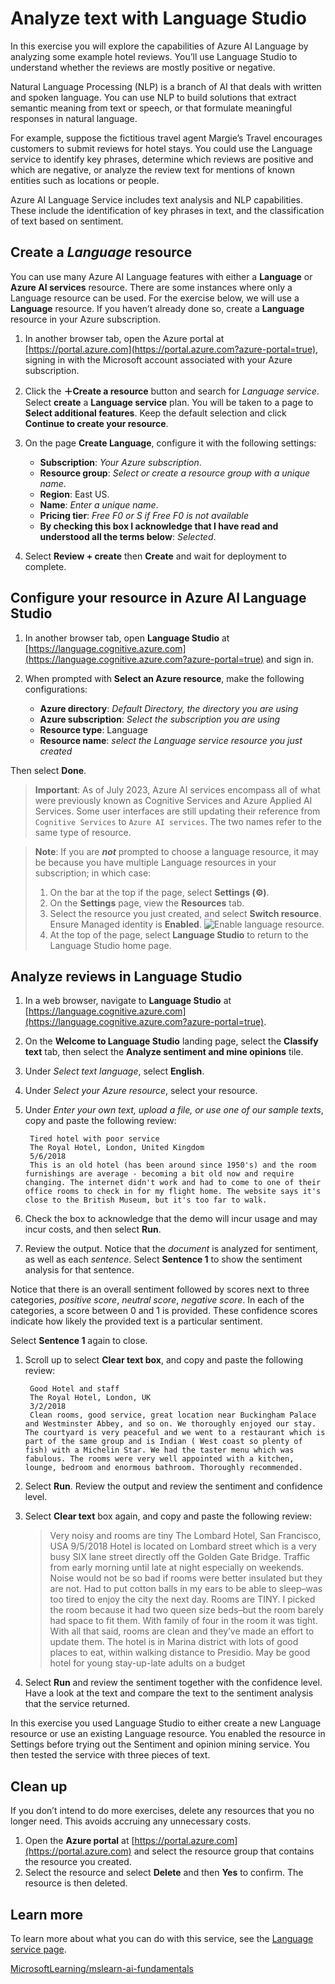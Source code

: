 Analyze text with Language Studio
=================================

In this exercise you will explore the capabilities of Azure AI Language by analyzing some example hotel reviews. You’ll use Language Studio to understand whether the reviews are mostly positive or negative.

Natural Language Processing (NLP) is a branch of AI that deals with written and spoken language. You can use NLP to build solutions that extract semantic meaning from text or speech, or that formulate meaningful responses in natural language.

For example, suppose the fictitious travel agent Margie’s Travel encourages customers to submit reviews for hotel stays. You could use the Language service to identify key phrases, determine which reviews are positive and which are negative, or analyze the review text for mentions of known entities such as locations or people.

Azure AI Language Service includes text analysis and NLP capabilities. These include the identification of key phrases in text, and the classification of text based on sentiment.

Create a _Language_ resource
----------------------------

You can use many Azure AI Language features with either a **Language** or **Azure AI services** resource. There are some instances where only a Language resource can be used. For the exercise below, we will use a **Language** resource. If you haven’t already done so, create a **Language** resource in your Azure subscription.

1.  In another browser tab, open the Azure portal at [https://portal.azure.com](https://portal.azure.com?azure-portal=true), signing in with the Microsoft account associated with your Azure subscription.
    
2.  Click the **＋Create a resource** button and search for _Language service_. Select **create** a **Language service** plan. You will be taken to a page to **Select additional features**. Keep the default selection and click **Continue to create your resource**.
    
3.  On the page **Create Language**, configure it with the following settings:
    *   **Subscription**: _Your Azure subscription_.
    *   **Resource group**: _Select or create a resource group with a unique name_.
    *   **Region**: East US.
    *   **Name**: _Enter a unique name_.
    *   **Pricing tier**: _Free F0 or S if Free F0 is not available_
    *   **By checking this box I acknowledge that I have read and understood all the terms below**: _Selected_.
4.  Select **Review + create** then **Create** and wait for deployment to complete.

Configure your resource in Azure AI Language Studio
---------------------------------------------------

1.  In another browser tab, open **Language Studio** at [https://language.cognitive.azure.com](https://language.cognitive.azure.com?azure-portal=true) and sign in.
    
2.  When prompted with **Select an Azure resource**, make the following configurations:
    
    *   **Azure directory**: _Default Directory, the directory you are using_
    *   **Azure subscription**: _Select the subscription you are using_
    *   **Resource type**: Language
    *   **Resource name**: _select the Language service resource you just created_

Then select **Done**.

> **Important**: As of July 2023, Azure AI services encompass all of what were previously known as Cognitive Services and Azure Applied AI Services. Some user interfaces are still updating their reference from `Cognitive Services` to `Azure AI services`. The two names refer to the same type of resource.

> **Note**: If you are **_not_** prompted to choose a language resource, it may be because you have multiple Language resources in your subscription; in which case:
> 
> 1.  On the bar at the top if the page, select **Settings (⚙)**.
> 2.  On the **Settings** page, view the **Resources** tab.
> 3.  Select the resource you just created, and select **Switch resource**. Ensure Managed identity is **Enabled**. ![Enable language resource.](/mslearn-ai-fundamentals/Instructions/Labs/media/analyze-text-language-service/language-resource-enabled.png)
> 4.  At the top of the page, select **Language Studio** to return to the Language Studio home page.

Analyze reviews in Language Studio
----------------------------------

1.  In a web browser, navigate to **Language Studio** at [https://language.cognitive.azure.com](https://language.cognitive.azure.com?azure-portal=true).
    
2.  On the **Welcome to Language Studio** landing page, select the **Classify text** tab, then select the **Analyze sentiment and mine opinions** tile.
    
3.  Under _Select text language_, select **English**.
    
4.  Under _Select your Azure resource_, select your resource.
    
5.  Under _Enter your own text, upload a file, or use one of our sample texts_, copy and paste the following review:
    
         Tired hotel with poor service
         The Royal Hotel, London, United Kingdom
         5/6/2018
         This is an old hotel (has been around since 1950's) and the room furnishings are average - becoming a bit old now and require changing. The internet didn't work and had to come to one of their office rooms to check in for my flight home. The website says it's close to the British Museum, but it's too far to walk.
        
    
6.  Check the box to acknowledge that the demo will incur usage and may incur costs, and then select **Run**.
    
7.  Review the output. Notice that the _document_ is analyzed for sentiment, as well as each _sentence_. Select **Sentence 1** to show the sentiment analysis for that sentence.
    

Notice that there is an overall sentiment followed by scores next to three categories, _positive score_, _neutral score_, _negative score_. In each of the categories, a score between 0 and 1 is provided. These confidence scores indicate how likely the provided text is a particular sentiment.

Select **Sentence 1** again to close.

1.  Scroll up to select **Clear text box**, and copy and paste the following review:
    
         Good Hotel and staff
         The Royal Hotel, London, UK
         3/2/2018
         Clean rooms, good service, great location near Buckingham Palace and Westminster Abbey, and so on. We thoroughly enjoyed our stay. The courtyard is very peaceful and we went to a restaurant which is part of the same group and is Indian ( West coast so plenty of fish) with a Michelin Star. We had the taster menu which was fabulous. The rooms were very well appointed with a kitchen, lounge, bedroom and enormous bathroom. Thoroughly recommended.
        
    
2.  Select **Run**. Review the output and review the sentiment and confidence level.
    
3.  Select **Clear text** box again, and copy and paste the following review:
    
    > Very noisy and rooms are tiny The Lombard Hotel, San Francisco, USA 9/5/2018 Hotel is located on Lombard street which is a very busy SIX lane street directly off the Golden Gate Bridge. Traffic from early morning until late at night especially on weekends. Noise would not be so bad if rooms were better insulated but they are not. Had to put cotton balls in my ears to be able to sleep–was too tired to enjoy the city the next day. Rooms are TINY. I picked the room because it had two queen size beds–but the room barely had space to fit them. With family of four in the room it was tight. With all that said, rooms are clean and they’ve made an effort to update them. The hotel is in Marina district with lots of good places to eat, within walking distance to Presidio. May be good hotel for young stay-up-late adults on a budget
    
4.  Select **Run** and review the sentiment together with the confidence level. Have a look at the text and compare the text to the sentiment analysis that the service returned.
    

In this exercise you used Language Studio to either create a new Language resource or use an existing Language resource. You enabled the resource in Settings before trying out the Sentiment and opinion mining service. You then tested the service with three pieces of text.

Clean up
--------

If you don’t intend to do more exercises, delete any resources that you no longer need. This avoids accruing any unnecessary costs.

1.  Open the **Azure portal** at [https://portal.azure.com](https://portal.azure.com) and select the resource group that contains the resource you created.
2.  Select the resource and select **Delete** and then **Yes** to confirm. The resource is then deleted.

Learn more
----------

To learn more about what you can do with this service, see the [Language service page](https://learn.microsoft.com/azure/ai-services/language-service/overview).

[MicrosoftLearning/mslearn-ai-fundamentals](https://github.com/MicrosoftLearning/mslearn-ai-fundamentals)
